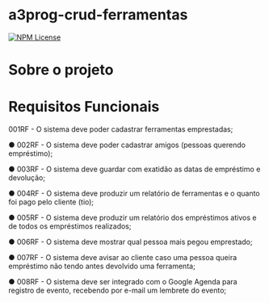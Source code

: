 # a3prog-crud-ferramentas
[![NPM License](https://img.shields.io/npm/l/license)](https://github.com/LeonardoSchmittK/a3prog-crud-ferramentas/blob/main/LICENSE)

# Sobre o projeto


# Requisitos Funcionais
001RF - O sistema deve poder cadastrar ferramentas emprestadas;

● 002RF - O sistema deve poder cadastrar amigos (pessoas querendo empréstimo);

● 003RF - O sistema deve guardar com exatidão as datas de empréstimo e devolução;

● 004RF - O sistema deve produzir um relatório de ferramentas e o quanto foi pago
pelo cliente (tio);

● 005RF - O sistema deve produzir um relatório dos empréstimos ativos e de todos os
empréstimos realizados;

● 006RF - O sistema deve mostrar qual pessoa mais pegou emprestado;

● 007RF - O sistema deve avisar ao cliente caso uma pessoa queira empréstimo não
tendo antes devolvido uma ferramenta;

● 008RF - O sistema deve ser integrado com o Google Agenda para registro de
evento, recebendo por e-mail um lembrete do evento;

